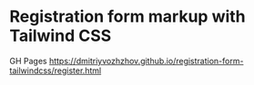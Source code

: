 # Registration form markup with Tailwind CSS


GH Pages
https://dmitriyvozhzhov.github.io/registration-form-tailwindcss/register.html
